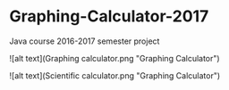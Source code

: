 # Graphing-Calculator-2017
Java course 2016-2017 semester project


![alt text](Graphing calculator.png "Graphing Calculator")

![alt text](Scientific calculator.png "Graphing Calculator")
